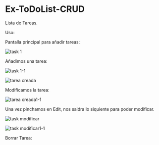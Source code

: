 # Ex-ToDoList-CRUD

Lista de Tareas.

Uso:

Pantalla principal para añadir tareas:

![task 1](https://github.com/j1t077/Ex-ToDoList-CRUD/assets/96486397/8c2c02a9-0540-4a68-81ca-05a8d9a66ebb)


Añadimos una tarea:

![task 1-1](https://github.com/j1t077/Ex-ToDoList-CRUD/assets/96486397/d4781dc6-a657-4571-b076-0a1c07c51893)


![tarea creada](https://github.com/j1t077/Ex-ToDoList-CRUD/assets/96486397/3d313821-4656-4f6d-b2c4-438bc6daf7d2)


Modificamos la tarea:

![tarea creada1-1](https://github.com/j1t077/Ex-ToDoList-CRUD/assets/96486397/471e60d6-314f-4ea6-a997-2c487d6d90ad)


Una vez pinchamos en Edit, nos saldra lo siquiente para poder modificar.

![task modificar](https://github.com/j1t077/Ex-ToDoList-CRUD/assets/96486397/354e4f04-5386-4e53-94f1-43beaacde827)

![task modificar1-1](https://github.com/j1t077/Ex-ToDoList-CRUD/assets/96486397/d3f687df-52d3-4738-80df-92661e769944)


Borrar Tarea:

